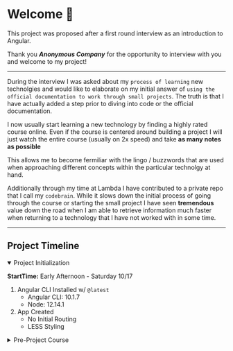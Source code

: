 # Welcome 👋

This project was proposed after a first round interview as an introduction to Angular.

Thank you _**Anonymous Company**_ for the opportunity to interview with you and welcome to my project!

---

During the interview I was asked about my `process of learning` new technolgies and would like to elaborate on my initial answer of `using the official documentation to work through small projects`. The truth is that I have actually added a step prior to diving into code or the official documentation.

I now usually start learning a new technology by finding a highly rated course online. Even if the course is centered around building a project I will just watch the entire course (usually on 2x speed) and take **as many notes as possible**

This allows me to become fermiliar with the lingo / buzzwords that are used when approaching different concepts within the particular technolgy at hand.

Additionally through my time at Lambda I have contributed to a private repo that I call my `codebrain`. While it slows down the initial process of going through the course or starting the small project I have seen **tremendous** value down the road when I am able to retrieve information much faster when returning to a technology that I have not worked with in some time.

---

## Project Timeline

<details open>
<summary>Project Initialization</summary>

**StartTime:** Early Afternoon - Saturday 10/17

1. Angular CLI Installed w/ `@latest`
    - Angular CLI: 10.1.7
    - Node: 12.14.1
2. App Created
    - No Initial Routing
    - LESS Styling

</details>

<details>
<summary>Pre-Project Course</summary>

**Course Name:** [Angular - The Complete Guide (2020 Edition)](https://www.udemy.com/course/the-complete-guide-to-angular-2/)  
**Course Author:** [Maximilian Schwarzmüller](https://www.udemy.com/course/the-complete-guide-to-angular-2/#instructor-1)

**StartTime:** After Internship - Friday 10/16  
**EndTime:** Early Afternoon - Saturday 10/17
</details>
